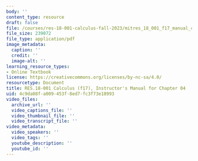 ```yaml
---
body: ''
content_type: resource
draft: false
file: /courses/res-18-001-calculus-fall-2023/mitres_18_001_f17_manual_ch04.pdf
file_size: 239072
file_type: application/pdf
image_metadata:
  caption: ''
  credit: ''
  image-alt: ''
learning_resource_types:
- Online Textbook
license: https://creativecommons.org/licenses/by-nc-sa/4.0/
resourcetype: Document
title: RES.18-001 Calculus (f17), Instructor's Manual for Chapter 04
uid: 4c9da08f-a009-453f-8ed7-fc3f73e18993
video_files:
  archive_url: ''
  video_captions_file: ''
  video_thumbnail_file: ''
  video_transcript_file: ''
video_metadata:
  video_speakers: ''
  video_tags: ''
  youtube_description: ''
  youtube_id: ''
---
```

